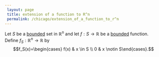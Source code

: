 ```yaml
---
 layout: page
 title: extension of a function to R^n
 permalink: /chicago/extension_of_a_function_to_r^n
---
```

Let $S$ be a [bounded](https://mathgloss.github.io/MathGloss/chicago/bounded) set in $\mathbb R^n$ and let $f: S \to \mathbb R$ be a [bounded](https://mathgloss.github.io/MathGloss/chicago/bounded) function. Define $f_S: \mathbb R^n \to \mathbb R$ by $$f_S(x)=\begin{cases} f(x) & x \in S \\ 0 & x \notin S\end{cases}.$$


